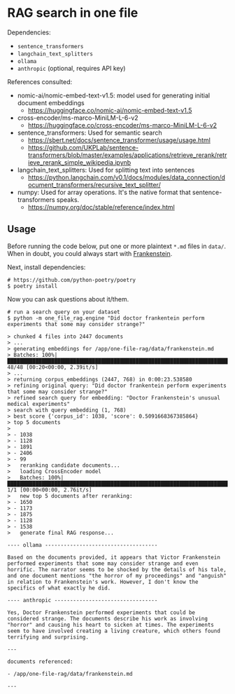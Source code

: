 # RAG search in one file

Dependencies:

- `sentence_transformers`
- `langchain_text_splitters`
- `ollama`
- `anthropic` (optional, requires API key)

References consulted:

- nomic-ai/nomic-embed-text-v1.5: model used for generating initial document embeddings
  - https://huggingface.co/nomic-ai/nomic-embed-text-v1.5
- cross-encoder/ms-marco-MiniLM-L-6-v2
  - https://huggingface.co/cross-encoder/ms-marco-MiniLM-L-6-v2
- sentence_transformers: Used for semantic search
  - https://sbert.net/docs/sentence_transformer/usage/usage.html
  - https://github.com/UKPLab/sentence-transformers/blob/master/examples/applications/retrieve_rerank/retrieve_rerank_simple_wikipedia.ipynb
- langchain_text_splitters: Used for splitting text into sentences
  - https://python.langchain.com/v0.1/docs/modules/data_connection/document_transformers/recursive_text_splitter/
- numpy: Used for array operations. It's the native format that sentence-transformers speaks.
  - https://numpy.org/doc/stable/reference/index.html

## Usage

Before running the code below, put one or more plaintext `*.md` files in `data/`. When in doubt, you could always start with [Frankenstein](https://www.gutenberg.org/ebooks/84).

Next, install dependencies:

```console
# https://github.com/python-poetry/poetry
$ poetry install
```

Now you can ask questions about it/them.

```console
# run a search query on your dataset
$ python -m one_file_rag.engine "Did doctor frankentein perform experiments that some may consider strange?"

> chunked 4 files into 2447 documents
> ...
> generating embeddings for /app/one-file-rag/data/frankenstein.md
> Batches: 100%|██████████████████████████████████████████████████████████████████████████████████████████████| 48/48 [00:20<00:00, 2.39it/s]
> ...
> returning corpus_embeddings (2447, 768) in 0:00:23.538580
> refining original query: "Did doctor frankentein perform experiments that some may consider strange?"
> refined search query for embedding: "Doctor Frankenstein's unusual medical experiments"
> search with query embedding (1, 768)
> best score {'corpus_id': 1038, 'score': 0.5091668367385864}
> top 5 documents
>
> - 1038
> - 1128
> - 1891
> - 2406
> - 99
>   reranking candidate documents...
>   loading CrossEncoder model
>   Batches: 100%|████████████████████████████████████████████████████████████████████████████████████████████████| 1/1 [00:00<00:00, 2.76it/s]
>   new top 5 documents after reranking:
> - 1650
> - 1173
> - 1875
> - 1128
> - 1538
>   generate final RAG response...

---- ollama ------------------------------------

Based on the documents provided, it appears that Victor Frankenstein performed experiments that some may consider strange and even horrific. The narrator seems to be shocked by the details of his tale, and one document mentions "the horror of my proceedings" and "anguish" in relation to Frankenstein's work. However, I don't know the specifics of what exactly he did.

---- anthropic ---------------------------------

Yes, Doctor Frankenstein performed experiments that could be considered strange. The documents describe his work as involving "horror" and causing his heart to sicken at times. The experiments seem to have involved creating a living creature, which others found terrifying and surprising.

---

documents referenced:

- /app/one-file-rag/data/frankenstein.md

---

```
